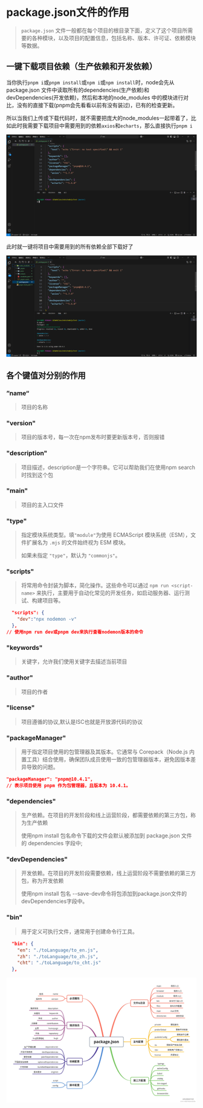 # package.json文件的作用

> `package.json`  文件一般都在每个项目的根目录下面，定义了这个项目所需要的各种模块，以及项目的配置信息，包括名称、版本、许可证、依赖模块等数据。

## 一键下载项目依赖（生产依赖和开发依赖）

当你执行`pnpm i`或`pnpm install`或`npm i`或`npm install`时，node会先从package.json 文件中读取所有的dependencies(生产依赖)和devDependencies(开发依赖)，然后和本地的node_modules 中的模块进行对比，没有的直接下载(pnpm会先看看以前有没有装过)，已有的检查更新。

所以当我们上传或下载代码时，就不需要把庞大的node_modules一起带着了，比如此时我需要下载项目中需要用到的依赖`axios`和`echarts`，那么直接执行`pnpm i`

<img src='./images/04/01.png'>

此时就一键将项目中需要用到的所有依赖全部下载好了

<img src='./images/04/02.png'>

## 各个键值对分别的作用

### ”name“

> 项目的名称

### "version"

> 项目的版本号，每一次在npm发布时要更新版本号，否则报错

### "description"

> 项目描述，description是一个字符串。它可以帮助我们在使用npm search时找到这个包

### "main"

> 项目的主入口文件

### "type"

> 指定模块系统类型。填`"module"`为使用 ECMAScript 模块系统（ESM），文件扩展名为 `.mjs` 的文件始终视为 ESM 模块。
>
> 如果未指定 `"type"`，默认为 `"commonjs"`。

### "scripts"

> 将常用命令封装为脚本，简化操作。这些命令可以通过 `npm run <script-name>` 来执行，主要用于自动化常见的开发任务，如启动服务器、运行测试、构建项目等。

```json
  "scripts": {
    "dev":"npx nodemon -v"
  },
// 使用npm run dev或pnpm dev来执行查看nodemon版本的命令
```

### "keywords"

> 关键字，允许我们使用关键字去描述当前项目

### "author"

> 项目的作者

### "license"

> 项目遵循的协议,默认是ISC也就是开放源代码的协议

### "packageManager"

> 用于指定项目使用的包管理器及其版本。它通常与 Corepack（Node.js 内置工具）结合使用，确保团队成员使用一致的包管理器版本，避免因版本差异导致的问题。

```json
"packageManager": "pnpm@10.4.1",
// 表示项目使用 pnpm 作为包管理器，且版本为 10.4.1。
```

### "dependencies"

> 生产依赖。在项目的开发阶段和线上运营阶段，都需要依赖的第三方包，称为生产依赖
>
> 使用npm install 包名命令下载的文件会默认被添加到 package.json 文件的 dependencies 字段中;

### "devDependencies"

> 开发依赖。在项目的开发阶段需要依赖，线上运营阶段不需要依赖的第三方包，称为开发依赖
>
> 使用npm install 包名 --save-dev命令将包添加到package.json文件的devDependencies字段中。

### "bin"

> 用于定义可执行文件，通常用于创建命令行工具。

```json
  "bin": {
    "en": "./toLanguage/to_en.js",
    "zh": "./toLanguage/to_zh.js",
    "cht": "./toLanguage/to_cht.js"
  },
```





















<img src='./images/04/03.png'>